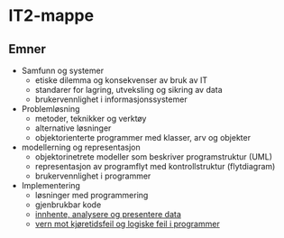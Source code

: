 # IT2-mappe

## Emner 

- Samfunn og systemer 
    - etiske dilemma og konsekvenser av bruk av IT
    - standarer for lagring, utveksling og sikring av data
    - brukervennlighet i informasjonssystemer 
- Problemløsning 
    - metoder, teknikker og verktøy
    - alternative løsninger 
    - objektorienterte programmer med klasser, arv og objekter
- modellerning og representasjon 
    - objektorinetrete modeller som beskriver programstruktur (UML)
    - representasjon av programflyt med kontrollstruktur (flytdiagram)
    - brukervennlighet i programmer 
- Implementering 
    - løsninger med programmering 
    - gjenbrukbar kode 
    - [innhente, analysere og presentere data](./implementering/presentere-data.md)
    - [vern mot kjøretidsfeil og logiske feil i programmer](./implementering/feilhaandtering.md)

